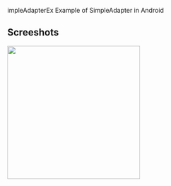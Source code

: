 impleAdapterEx
Example of SimpleAdapter in Android

## Screeshots
<div>
<img width="300" src="https://user-images.githubusercontent.com/71429277/97084301-04957d80-1651-11eb-9a46-3cd8bd344967.png">
</div>
